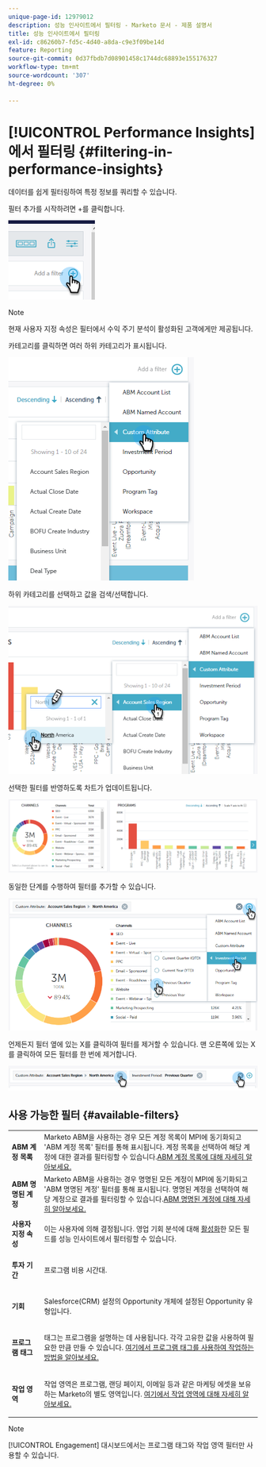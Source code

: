 ```yaml
---
unique-page-id: 12979012
description: 성능 인사이트에서 필터링 - Marketo 문서 - 제품 설명서
title: 성능 인사이트에서 필터링
exl-id: c86260b7-fd5c-4d40-a8da-c9e3f09be14d
feature: Reporting
source-git-commit: 0d37fbdb7d08901458c1744dc68893e155176327
workflow-type: tm+mt
source-wordcount: '307'
ht-degree: 0%

---
```


# [!UICONTROL Performance Insights]에서 필터링 {#filtering-in-performance-insights}

데이터를 쉽게 필터링하여 특정 정보를 쿼리할 수 있습니다.

필터 추가를 시작하려면 +를 클릭합니다.

![](assets/1-1.png)

>[!NOTE]
>
>현재 사용자 지정 속성은 필터에서 수익 주기 분석이 활성화된 고객에게만 제공됩니다.

카테고리를 클릭하면 여러 하위 카테고리가 표시됩니다.

![](assets/two-1.png)

하위 카테고리를 선택하고 값을 검색/선택합니다.

![](assets/three.png)

선택한 필터를 반영하도록 차트가 업데이트됩니다.

![](assets/four-1.png)

동일한 단계를 수행하여 필터를 추가할 수 있습니다.

![](assets/five.png)

언제든지 필터 옆에 있는 X를 클릭하여 필터를 제거할 수 있습니다. 맨 오른쪽에 있는 X를 클릭하여 모든 필터를 한 번에 제거합니다.

![](assets/6-2.png)

## 사용 가능한 필터 {#available-filters}

<table> 
 <tbody> 
  <tr> 
   <td colspan="1"><strong><span class="uicontrol">ABM 계정 목록</span></strong></td> 
   <td colspan="1">Marketo ABM을 사용하는 경우 모든 계정 목록이 MPI에 동기화되고 'ABM 계정 목록' 필터를 통해 표시됩니다. 계정 목록을 선택하여 해당 계정에 대한 결과를 필터링할 수 있습니다.<a href="https://docs.marketo.com/display/public/DOCS/Account-Based+Web+Marketing+with+ABM" rel="nofollow">ABM 계정 목록에 대해 자세히 알아보세요.</a></td> 
  </tr> 
  <tr> 
   <td colspan="1"><strong><span class="uicontrol">ABM 명명된 계정</span></strong></td> 
   <td colspan="1">Marketo ABM을 사용하는 경우 명명된 모든 계정이 MPI에 동기화되고 'ABM 명명된 계정' 필터를 통해 표시됩니다. 명명된 계정을 선택하여 해당 계정으로 결과를 필터링할 수 있습니다.<a href="https://docs.marketo.com/x/eaCt" rel="nofollow">ABM 명명된 계정에 대해 자세히 알아보세요.</a></td> 
  </tr> 
  <tr> 
   <td colspan="1"><strong><span class="uicontrol">사용자 지정 속성</span></strong></td> 
   <td colspan="1"><p>이는 사용자에 의해 결정됩니다. 영업 기회 분석에 대해 <a href="/help/marketo/product-docs/reporting/revenue-cycle-analytics/revenue-tools/enabling-custom-field-sync-for-revenue-cycle-analytics.md" rel="nofollow">활성화</a>한 모든 필드를 성능 인사이트에서 필터링할 수 있습니다.</p></td> 
  </tr> 
  <tr> 
   <td colspan="1"><p><strong><span class="uicontrol">투자 기간</span></strong></p></td> 
   <td colspan="1"><p>프로그램 비용 시간대.</p></td> 
  </tr> 
  <tr> 
   <td colspan="1"><p><strong><span class="uicontrol">기회</span></strong></p></td> 
   <td colspan="1"><p>Salesforce(CRM) 설정의 Opportunity 개체에 설정된 Opportunity 유형입니다.</p></td> 
  </tr> 
  <tr> 
   <td><p><strong><span class="uicontrol">프로그램 태그</span></strong></p></td> 
   <td><p>태그는 프로그램을 설명하는 데 사용됩니다. 각각 고유한 값을 사용하여 필요한 만큼 만들 수 있습니다. <a href="/help/marketo/product-docs/administration/tags/create-a-new-program-tag-and-tag-values.md" rel="nofollow">여기에서 프로그램 태그를 사용하여 작업하는 방법을 알아보세요.</a></p></td> 
  </tr> 
  <tr> 
   <td><strong><span class="uicontrol">작업 영역</span></strong></td> 
   <td><p>작업 영역은 프로그램, 랜딩 페이지, 이메일 등과 같은 마케팅 에셋을 보유하는 Marketo의 별도 영역입니다. <a href="/help/marketo/product-docs/administration/workspaces-and-person-partitions/understanding-workspaces-and-person-partitions.md" rel="nofollow">여기에서 작업 영역에 대해 자세히 알아보세요.</a></p></td> 
  </tr> 
 </tbody> 
</table>

>[!NOTE]
>
>[!UICONTROL Engagement] 대시보드에서는 프로그램 태그와 작업 영역 필터만 사용할 수 있습니다.
